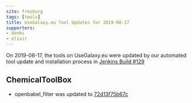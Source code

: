 ```yaml
---
site: freiburg
tags: [tools]
title: UseGalaxy.eu Tool Updates for 2019-08-17
supporters:
- denbi
- elixir
---
```


On 2019-08-17, the tools on UseGalaxy.eu were updated by our automated tool update and installation process in [Jenkins Build #129](https://build.galaxyproject.eu/job/usegalaxy-eu/job/install-tools/#129/)


## ChemicalToolBox

- openbabel_filter was updated to [72d13f75b67c](https://toolshed.g2.bx.psu.edu/view/bgruening/openbabel_filter/72d13f75b67c)

